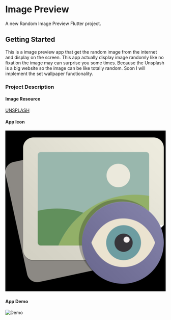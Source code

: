 # Image Preview

A new Random Image Preview Flutter project.

## Getting Started

This is a image preview app that get the random image from the internet and display on the screen.
This app actually display image randomly like no fixation the image may can surprise you some times.
Because the Unsplash is a big website so the image can be like totally random.
Soon I will implement the set wallpaper functionality.

### Project Description

#### Image Resource

[UNSPLASH](https://unsplash.com)

#### App Icon

![Icon](screenshots/playstore.png)

#### App Demo

![Demo](screenshots\ImagePreviewGIF.gif)

